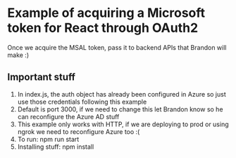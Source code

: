 # Example of acquiring a Microsoft token for React through OAuth2
Once we acquire the MSAL token, pass it to backend APIs that Brandon will make :)

## Important stuff
1. In index.js, the auth object has already been configured in Azure so just use those credentials following this example
2. Default is port 3000, if we need to change this let Brandon know so he can reconfigure the Azure AD stuff
3. This example only works with HTTP, if we are deploying to prod or using ngrok we need to reconfigure Azure too :(
4. To run: npm run start
5. Installing stuff: npm install
